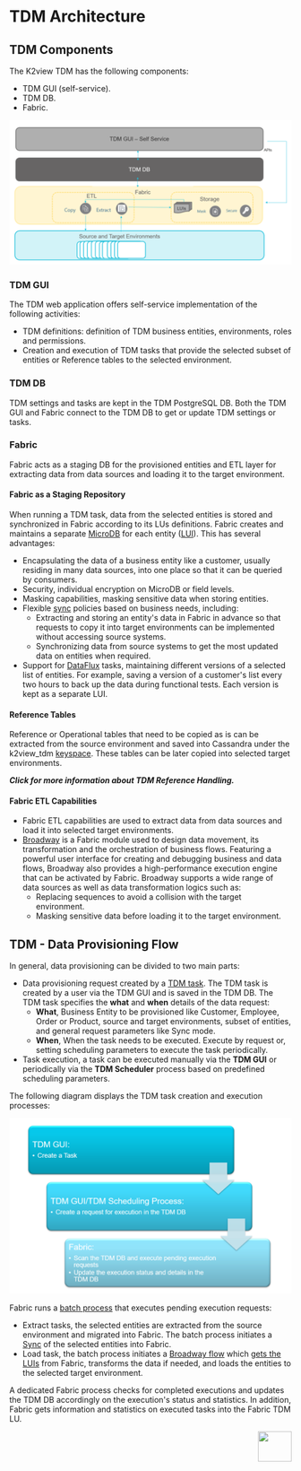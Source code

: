 # TDM Architecture

## TDM Components

The K2view TDM has the following components:

- TDM GUI (self-service).
- TDM DB.
- Fabric.

![tdm_architecture](images/tdm_architecture.png)

### TDM GUI
The TDM web application offers self-service implementation of the following activities:
- TDM definitions: definition of TDM business entities, environments, roles and permissions. 
- Creation and execution of TDM tasks that provide the selected subset of entities or Reference tables to the selected environment. 

### TDM DB

TDM settings and tasks are kept in the TDM PostgreSQL DB. Both the TDM GUI and Fabric connect to the TDM DB to get or update TDM settings or tasks.

### Fabric

Fabric acts as a staging DB for the provisioned entities and ETL layer for extracting data from data sources and loading it to the target environment.

#### Fabric as a Staging Repository

When running a TDM task, data from the selected entities is stored and synchronized in Fabric according to its LUs definitions. Fabric creates and maintains a separate [MicroDB](/articles/01_fabric_overview/02_fabric_glossary.md#mdb--microdb) for each entity ([LUI](/articles/01_fabric_overview/02_fabric_glossary.md#lui)). This has several advantages:

-  Encapsulating the data of a business entity like a customer, usually residing in many data sources, into one place so that it can be queried by consumers. 
-  Security, individual encryption on MicroDB or field levels.
-  Masking capabilities, masking sensitive data when storing entities.
-  Flexible [sync](/articles/14_sync_LU_instance/01_sync_LUI_overview.md) policies based on business needs, including:
   - Extracting and storing an entity's data in Fabric in advance so that requests to copy it into target environments can be implemented without accessing source systems. 
   - Synchronizing data from source systems to get the most updated data on entities when required.
  - Support for [DataFlux](/articles/TDM/tdm_overview/02_tdm_glossary.md#data-flux) tasks, maintaining different versions of a selected list of entities. For example, saving a version of a customer's list every two hours to back up the data during functional tests. Each version is kept as a separate LUI.

  #### Reference Tables

Reference or Operational tables that need to be copied as is can be extracted from the source environment and saved into Cassandra under the k2view_tdm [keyspace](/articles/02_fabric_architecture/06_cassandra_keyspaces_for_fabric.md). These tables can be later copied into selected target environments.

***Click for more information about TDM Reference Handling.***

#### Fabric ETL Capabilities

- Fabric ETL capabilities are used to extract data from data sources and load it into selected target environments. 
- [Broadway](/articles/19_Broadway/01_broadway_overview.md) is a Fabric module used to design data movement, its transformation and the orchestration of business flows. Featuring a powerful user interface for creating and debugging business and data flows, Broadway also provides a high-performance execution engine that can be activated by Fabric. Broadway supports a wide range of data sources as well as data transformation logics such as:
  -  Replacing sequences to avoid a collision with the target environment.
  -  Masking sensitive data before loading it to the target environment. 

## TDM  - Data Provisioning Flow

In general, data provisioning can be divided to two main parts:
-   Data provisioning request created by a [TDM task](/articles/101_test_data_management/02_tdm_glossary.md#task). The TDM task is created by a user via the TDM GUI and is saved in the TDM DB. The TDM task specifies the **what** and **when** details of the data request: 
    - **What**, Business Entity to be provisioned like Customer, Employee, Order or Product, source and target environments, subset of entities, and general request parameters like Sync mode.
    - **When**, When the task needs to be executed. Execute by request or, setting scheduling parameters to execute the task periodically.     
-   Task execution, a task can be executed manually via the **TDM GUI** or periodically via the **TDM Scheduler** process based on predefined scheduling parameters. 

The following diagram displays the TDM task creation and execution processes:

  ![tdm execution](images/tdm_execution_flow.png)

  

Fabric runs a [batch process](/articles/20_jobs_and_batch_services/11_batch_process_overview.md) that executes pending execution requests: 
-  Extract tasks, the selected entities are extracted from the source environment and migrated into Fabric. The batch process initiates a [Sync](/articles/14_sync_LU_instance/01_sync_LUI_overview.md) of the selected entities into Fabric. 
-  Load task,  the batch process initiates a [Broadway flow](/articles/19_Broadway/02a_broadway_flow_overview.md) which [gets the LUIs](/articles/02_fabric_architecture/04_fabric_commands.md#get-lui-commands) from Fabric, transforms the data if needed, and loads the entities to the selected target environment.

A dedicated Fabric process checks for completed executions and updates the TDM DB accordingly on the execution's status and statistics. In addition, Fabric gets information and statistics on executed tasks into the Fabric TDM LU.

  [<img align="right" width="60" height="54" src="/articles/images/Next.png">](02_tdm_database.md)
